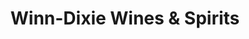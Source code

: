 ---
title: "Winn-Dixie Wines & Spirits"
url: /jacksonville/winn-dixie-wines-und-spirits/
shop: Spirituosen
---